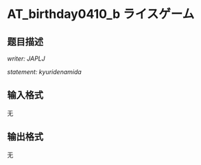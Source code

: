 # AT_birthday0410_b ライスゲーム

## 题目描述

[problemUrl]: https://atcoder.jp/contests/birthday0410/tasks/birthday0410_b

*writer: JAPLJ*  
*statement: kyuridenamida*

## 输入格式

无

## 输出格式

无
